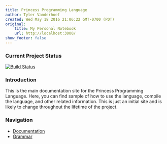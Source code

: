 ```yaml
---
title: Princess Programming Language
author: Tyler Vanderhoef
created: Wed May 18 2016 21:06:22 GMT-0700 (PDT)
original:
    title: My Personal Notebook
    url: http://localhost:3000/
show_footer: false
---
```


### Current Project Status
[![Build Status](https://travis-ci.org/tvand7093/Princess-Language.svg?branch=master)](https://travis-ci.org/tvand7093/Princess-Language)

### Introduction
This is the main documentation site for the Princess Programming Language. Here, you can find
sample of how to use the language, compile the language, and other related information. This
is just an initial site and is likely to change throughout the lifetime of the project.

### Navigation
  - [Documentation](documentation.html)
  - [Grammar](grammar.html)

